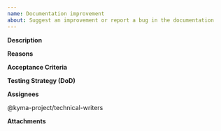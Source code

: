 ```yaml
---
name: Documentation improvement
about: Suggest an improvement or report a bug in the documentation
---
```


<!-- Thank you for your contribution. Before you submit the issue:
1. Search open and closed issues for duplicates.
2. Read the contributing guidelines.
3. Assign the Documentation project.
-->

**Description**

<!-- Provide a detailed description of the documentation improvement you are proposing.
Explain WHAT is required and any relevant details.
Try to answer the following questions:
- What areas of the documentation need improvement?
- Are there any specific sections that need to be clarified or added? Provide the link.
- Are there any known constraints or limitations with the current documentation?-->

**Reasons**

<!-- Explain why this documentation improvement is necessary or beneficial.
Try to answer the following questions:
- How does this documentation improvement benefit users, contributors, or maintainers?
- What specific use cases or scenarios does it address?
- How does it enhance the overall understanding or usability of the project?. -->

**Acceptance Criteria**

<!--
Define the specific requirements that must be met for this documentation improvement to be considered complete.
Use clear, measurable, and testable criteria.
Acceptance criteria might include:
- Clarification of specific concepts or procedures.
- Addition of new examples or use cases.
- Updating outdated information or deprecated features.
Example:
- All installation procedures must be clearly documented with step-by-step instructions.
- Code examples should be added to illustrate usage of new features.
-->

**Testing Strategy (DoD)**

<!--
Outline the strategy for reviewing and testing this documentation improvement to ensure it meets the acceptance criteria.
Consider what constitutes the "Definition of Done" (DoD).
Include details on:
- Review by technical writers, developers, or contributors for accuracy and clarity.
- Testing the instructions and examples in a real-world or simulated environment.
-->

**Assignees**

@kyma-project/technical-writers

**Attachments**

<!-- Attach any files, links, code samples, or screenshots that will convince us to your idea. -->